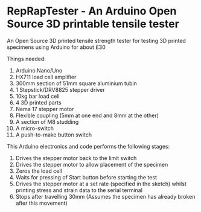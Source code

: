 # RepRapTester - An Arduino Open Source 3D printable tensile tester
An Open Source 3D printed tensile strength tester for testing 3D printed specimens using Arduino for about £30

Things needed:
  1. Arduino Nano/Uno
  2. HX711 load cell amplifier
  3. 300mm section of 51mm square aluminium tubin
  4. 1 Stepstick/DRV8825 stepper driver
  5. 10kg bar load cell
  6. 4 3D printed parts
  7. Nema 17 stepper motor
  8. Flexible coupling (5mm at one end and 8mm at the other)
  9. A section of M8 studding
  10. A micro-switch
  11. A push-to-make button switch


This Arduino electronics and code performs the following stages:
  1. Drives the stepper motor back to the limit switch
  2. Drives the stepper motor to allow placement of the specimen
  3. Zeros the load cell
  4. Waits for pressing of Start button before starting the test
  5. Drives the stepper motor at a set rate (specified in the sketch) whilst printing stress and strain data to the serial terminal
  6. Stops after travelling 30mm (Assumes the specimen has already broken after this movement)

